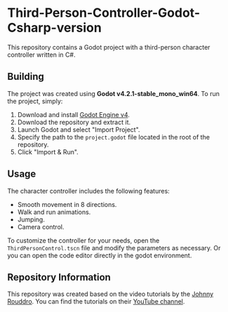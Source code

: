 # Third-Person-Controller-Godot-Csharp-version

This repository contains a Godot project with a third-person character controller written in C#.

## Building

The project was created using **Godot v4.2.1-stable_mono_win64**. To run the project, simply:

1. Download and install [Godot Engine v4](https://godotengine.org/download).
2. Download the repository and extract it.
3. Launch Godot and select "Import Project".
4. Specify the path to the `project.godot` file located in the root of the repository.
5. Click "Import & Run".

## Usage

The character controller includes the following features:

* Smooth movement in 8 directions.
* Walk and run animations.
* Jumping.
* Camera control.

To customize the controller for your needs, open the `ThirdPersonControl.tscn` file and modify the parameters as necessary. 
Or you can open the code editor directly in the godot environment.

## Repository Information

This repository was created based on the video tutorials by the [Johnny Rouddro](https://github.com/JohnnyRouddro). You can find the tutorials on their [YouTube channel](https://www.youtube.com/watch?v=C-1AerTEjFU).
